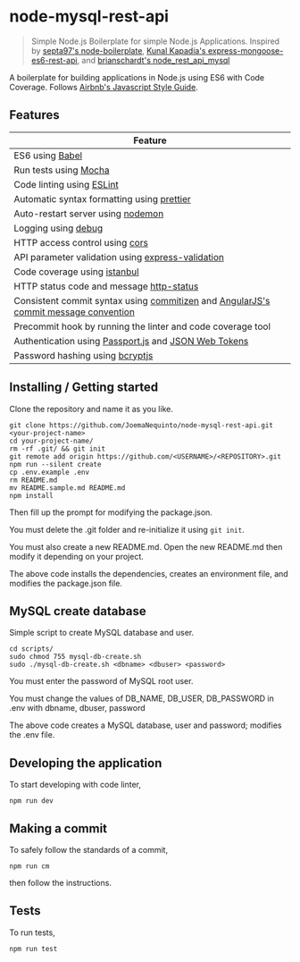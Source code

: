 # node-mysql-rest-api
> Simple Node.js Boilerplate for simple Node.js Applications. Inspired by [septa97's node-boilerplate](https://github.com/septa97/node-boilerplate), [Kunal Kapadia's express-mongoose-es6-rest-api](https://github.com/KunalKapadia/express-mongoose-es6-rest-api), and [brianschardt's node_rest_api_mysql](https://github.com/brianschardt/node_rest_api_mysql)

A boilerplate for building applications in Node.js using ES6 with Code Coverage. Follows [Airbnb's Javascript Style Guide](https://github.com/airbnb/javascript).

## Features

| Feature                                                                                               |
|-------------------------------------------------------------------------------------------------------|
| ES6 using [Babel](https://babeljs.io/)                                                                |
| Run tests using [Mocha](https://mochajs.org/)                                                         |
| Code linting using [ESLint](http://eslint.org/)                                                       |
| Automatic syntax formatting using [prettier](https://github.com/prettier/prettier)                    |
| Auto-restart server using [nodemon](https://nodemon.io/)                                              |
| Logging using [debug](https://github.com/visionmedia/debug)                                           |
| HTTP access control using [cors](https://github.com/expressjs/cors)                                   |
| API parameter validation using [express-validation](https://github.com/andrewkeig/express-validation) |
| Code coverage using [istanbul](https://istanbul.js.org/)                                              |
| HTTP status code and message [http-status](https://github.com/adaltas/node-http-status)               |
| Consistent commit syntax using [commitizen](http://commitizen.github.io/cz-cli/) and [AngularJS's commit message convention](https://github.com/angular/angular.js/blob/master/CONTRIBUTING.md#-git-commit-guidelines)  |
| Precommit hook by running the linter and code coverage tool                                           |
| Authentication using [Passport.js](http://passportjs.org/) and [JSON Web Tokens](https://jwt.io/)     |
| Password hashing using [bcryptjs](https://www.npmjs.com/package/bcryptjs)                             |

## Installing / Getting started

Clone the repository and name it as you like.

```shell
git clone https://github.com/JoemaNequinto/node-mysql-rest-api.git <your-project-name>
cd your-project-name/
rm -rf .git/ && git init
git remote add origin https://github.com/<USERNAME>/<REPOSITORY>.git
npm run --silent create
cp .env.example .env
rm README.md
mv README.sample.md README.md
npm install
```

Then fill up the prompt for modifying the package.json.

You must delete the .git folder and re-initialize it using `git init`.

You must also create a new README.md. Open the new README.md then modify it depending on your project.

The above code installs the dependencies, creates an environment file, and modifies the package.json file.

## MySQL create database

Simple script to create MySQL database and user.

```shell
cd scripts/
sudo chmod 755 mysql-db-create.sh
sudo ./mysql-db-create.sh <dbname> <dbuser> <password>
```

You must enter the password of MySQL root user.

You must change the values of DB_NAME, DB_USER, DB_PASSWORD in .env with dbname, dbuser, password

The above code creates a MySQL database, user and password; modifies the .env file.

## Developing the application

To start developing with code linter,

```shell
npm run dev
```

## Making a commit

To safely follow the standards of a commit,

```shell
npm run cm
```

then follow the instructions.

## Tests

To run tests,

```shell
npm run test
```
